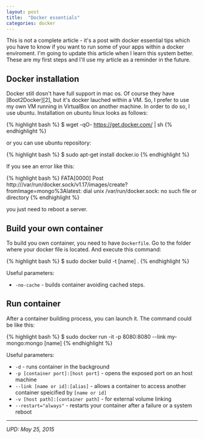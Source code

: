```yaml
---
layout: post
title:  "Docker essentials"
categories: docker
---
```

This is not a complete article - it's a post with docker essential tips which you have to know if you want to run some of your apps within a docker enviroment. I'm going to update this article when I learn this system better. These are my first steps and I'll use my article as a reminder in the future.

## Docker installation

Docker still dosn't have full support in mac os. Of course they have [Boot2Docker][2], but it's docker lauched within a VM. So, I prefer to use my own VM running in VirtualBox on another machine. In order to do so, I use ubuntu. Installation on ubuntu linux looks as follows:

{% highlight bash %}
$ wget -qO- https://get.docker.com/ | sh
{% endhighlight %}

or you can use ubuntu repository:

{% highlight bash %}
$ sudo apt-get install docker.io
{% endhighlight %}

If you see an error like this:

{% highlight bash %}
FATA[0000] Post http:///var/run/docker.sock/v1.17/images/create?fromImage=mongo%3Alatest: dial unix /var/run/docker.sock: no such file or directory
{% endhighlight %}

you just need to reboot a server. 

## Build your own container

To build you own container, you need to have `Dockerfile`. Go to the folder where your docker file is located. And execute this command:

{% highlight bash %}
$ sudo docker build -t [name] .
{% endhighlight %}

Useful parameters:

* `-no-cache` - builds container avoiding cached steps. 

## Run container

After a container building process, you can launch it. The command could be like this:

{% highlight bash %}
$ sudo docker run -it -p 8080:8080 --link my-mongo:mongo [name]
{% endhighlight %}

Useful parameters:

* `-d` - runs container in the background
* `-p [container port]:[host port]` - opens the exposed port on an host machine
* `--link [name or id]:[alias]` - allows a container to access another container speicified by `[name or id]` 
* `-v [host path]:[container path]` - for external volume linking
* `--restart="always"` - restarts your container after a failure or a system reboot 

---

*UPD: May 25, 2015*
